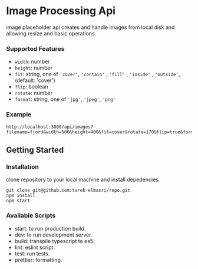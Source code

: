 # Image Processing Api

image placeholder api creates and handle images from local disk and allowing resize and basic operations.

### Supported Features

- `width`: number
- `height`: number
- `fit`: string, one of `'cover'`, `'contain'` , `'fill'` , `'inside'` , `'outside'`, (default: 'cover')
- `flip`: boolean
- `rotate`: number
- `format`: string, one of `'jpg'`, `'jpeg'`, `'png'`

### Example

```
http://localhost:3000/api/images?filename=fjord&width=500&height=400&fit=cover&rotate=170&flip=true&format=png
```

## Getting Started

### Installation

clone repository to your local machine and install depedencies.

```
git clone git@github.com:tarek-elmasri/repo.git
npm install
npm start
```

### Available Scripts

- start: to run production build.
- dev: to run development server.
- build: transpile typescript to es5.
- lint: eslint script.
- test: run tests.
- prettier: formatting.
